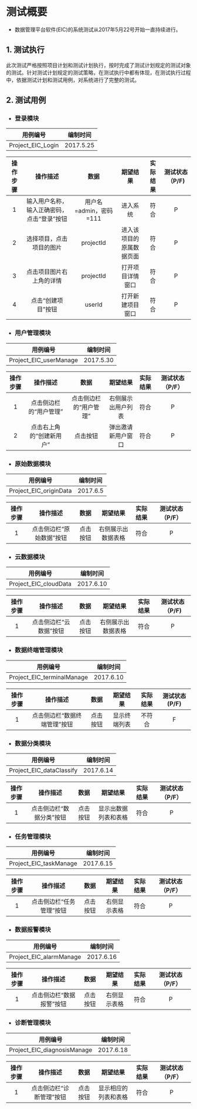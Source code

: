 # 测试概要

* 数据管理平台软件\(EIC\)的系统测试从2017年5月22号开始一直持续进行。

## 1. 测试执行

此次测试严格按照项目计划和测试计划执行，按时完成了测试计划规定的测试对象的测试。针对测试计划规定的测试策略，在测试执行中都有体现，在测试执行过程中，依据测试计划和测试用例，对系统进行了完整的测试。

## 2. 测试用例

* ### 登录模块

| 用例编号 | 编制时间 |
| :---: | :---: |
| Project\_EIC\_Login | 2017.5.25 |

| 操作步骤 | 操作描述 | 数据 | 期望结果 | 实际结果 | 测试状态（P/F\) |
| :---: | :---: | :---: | :---: | :---: | :---: |
| 1 | 输入用户名称，输入正确密码，点击“登录”按钮 | 用户名=admin，密码=111 | 进入系统 | 符合 | P |
| 2 | 选择项目，点击项目的图片 | projectId | 进入该项目的原属数据页面 | 符合 | P |
| 3 | 点击项目图片右上角的详情 | projectId | 打开项目详情窗口 | 符合 | P |
| 4 | 点击“创建项目”按钮 | userId | 打开新建项目窗口 | 符合 | P |

* ### 用户管理模块

| 用例编号 | 编制时间 |
| :---: | :---: |
| Project\_EIC\_userManage | 2017.5.30 |

| 操作步骤 | 操作描述 | 数据 | 期望结果 | 实际结果 | 测试状态（P/F） |
| :---: | :---: | :---: | :---: | :---: | :---: |
| 1 | 点击侧边栏的“用户管理” | 点击侧边栏的“用户管理” | 右侧展示出用户列表 | 符合 | P |
| 2 | 点击右上角的“创建新用户” | 点击按钮 | 弹出邀请新用户窗口 | 符合 | P |

* ### 原始数据模块

| 用例编号 | 编制时间 |
| :---: | :---: |
| Project\_EIC\_originData | 2017.6.5 |

| 操作步骤 | 操作描述 | 数据 | 期望结果 | 实际结果 | 测试状态（P/F） |
| :---: | :---: | :---: | :---: | :---: | :---: |
| 1 | 点击侧边栏“原始数据”按钮 | 点击按钮 | 右侧展示出数据表格 | 符合 | P |

* ### 云数据模块

| 用例编号 | 编制时间 |
| :---: | :---: |
| Project\_EIC\_cloudData | 2017.6.10 |

| 操作步骤 | 操作描述 | 数据 | 期望结果 | 实际结果 | 测试状态（P/F\) |
| :---: | :---: | :---: | :---: | :---: | :---: |
| 1 | 点击侧边栏“云数据”按钮 | 点击按钮 | 右侧展示出数据表格 | 符合 | P |

* ### 数据终端管理模块

| 用例编号 | 编制时间 |
| :---: | :---: |
| Project\_EIC\_terminalManage | 2017.6.10 |

| 操作步骤 | 操作描述 | 数据 | 期望结果 | 实际结果 | 测试状态\(P/F\) |
| :---: | :---: | :---: | :---: | :---: | :---: |
| 1 | 点击侧边栏“数据终端管理”按钮 | 点击按钮 | 显示终端列表 | 不符合 | F |

* ### 数据分类模块

| 用例编号 | 编制时间 |
| :---: | :---: |
| Project\_EIC\_dataClassify | 2017.6.14 |

| 操作步骤 | 操作描述 | 数据 | 期望结果 | 实际结果 | 测试状态（P/F） |
| :---: | :---: | :---: | :---: | :---: | :---: |
| 1 | 点击侧边栏“数据分类”按钮 | 点击按钮 | 显示出数据列表和表格 | 符合 | P |

* ### 任务管理模块

| 用例编号 | 编制时间 |
| :---: | :---: |
| Project\_EIC\_taskManage | 2017.6.15 |

| 操作步骤 | 操作描述 | 数据 | 期望结果 | 实际结果 | 测试状态（P/F） |
| :---: | :---: | :---: | :---: | :---: | :---: |
| 1 | 点击侧边栏“任务管理”按钮 | 点击按钮 | 右侧显示表格 | 符合 | P |

* ### 数据报警模块

| 用例编号 | 编制时间 |
| :---: | :---: |
| Project\_EIC\_alarmManage | 2017.6.16 |

| 操作步骤 | 操作描述 | 数据 | 期望结果 | 实际结果 | 测试状态（P/F） |
| :---: | :---: | :---: | :---: | :---: | :---: |
| 1 | 点击侧边栏“数据报警”按钮 | 点击按钮 | 右侧显示表格 | 符合 | P |

* ### 诊断管理模块

| 用例编号 | 编制时间 |
| :---: | :---: |
| Project\_EIC\_diagnosisManage | 2017.6.18 |

| 操作步骤 | 操作描述 | 数据 | 期望结果 | 实际结果 | 测试状态（P/F） |
| :---: | :---: | :---: | :---: | :---: | :---: |
| 1 | 点击侧边栏“诊断管理”按钮 | 点击按钮 | 显示相应的列表和表格 | 符合 | P |



